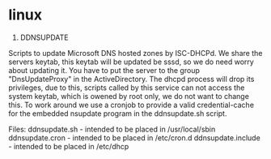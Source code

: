 # linux

1. DDNSUPDATE

Scripts to update Microsoft DNS hosted zones by ISC-DHCPd. 
We share the servers keytab, this keytab will be updated
be sssd, so we do need worry about updating it. You have 
to put the server to the group "DnsUpdateProxy" in the
ActiveDirectory. The dhcpd process will drop its privileges, 
due to this, scripts called by this service can not 
access the system keytab, which is owened by root only, 
we do not want to change this. To work around we use a 
cronjob to provide a valid credential-cache for the 
embedded nsupdate program in the ddnsupdate.sh script.

Files:
  ddnsupdate.sh - intended to be placed in /usr/local/sbin
  ddnsupdate.cron - intended to be placed in /etc/cron.d
  ddnsupdate.include - intended to be placed in /etc/dhcp
